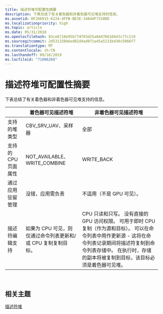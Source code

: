 ```yaml
---
title: 描述符堆可配置性摘要
description: 下表总结了有关着色器和非着色器可见堆支持的信息。
ms.assetid: DF266915-6224-4FFB-BE3E-34A44F7318DD
ms.localizationpriority: high
ms.topic: article
ms.date: 05/31/2018
ms.openlocfilehash: 83ce6718e95b774f83d25a84476616643c77c119
ms.sourcegitcommit: 2d531328b6ed82d4ad971a45a5131b430c5866f7
ms.translationtype: MT
ms.contentlocale: zh-CN
ms.lasthandoff: 09/16/2019
ms.locfileid: "71006268"
---
```

# <a name="descriptor-heap-configurability-summary"></a>描述符堆可配置性摘要

下表总结了有关着色器和非着色器可见堆支持的信息。



|                               | 着色器可见描述符堆                                                 | 非着色器可见描述符堆                                                                                                                                                                                                                                                                                                                                  |
|-------------------------------|--------------------------------------------------------------------------------|---------------------------------------------------------------------------------------------------------------------------------------------------------------------------------------------------------------------------------------------------------------------------------------------------------------------------------------------------------------------|
| 支持的堆类型          | CBV\_SRV\_UAV、采样器                                                         | 全部                                                                                                                                                                                                                                                                                                                                                                 |
| 支持的 CPU 页面属性 | NOT\_AVAILABLE、WRITE\_COMBINE                                                 | WRITE\_BACK                                                                                                                                                                                                                                                                                                                                                         |
| 通过应用驻留管理   | 没错，应用需负责                                                           | 不适用（不是 GPU 可见）。                                                                                                                                                                                                                                                                                                                                   |
| 描述符编辑支持       | 如果为 CPU 可见，则仅通过命令列表更新和/或 CPU 复制复制目标。 | CPU 只读和只写。 没有直接的 GPU 访问权限。 可用于即时 CPU 复制（作为源和目标）。 可以在命令列表中用作更新源 - 这将在命令列表记录期间将描述符复制到命令列表存储中。 在执行时，存储的副本将被复制到目标，该目标必须是着色器可见堆。 |



 

## <a name="related-topics"></a>相关主题

<dl> <dt>

[描述符堆](descriptor-heaps.md)
</dt> </dl>

 

 




